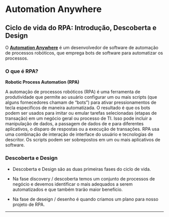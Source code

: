 # Automation Anywhere

## Ciclo de vida do RPA: Introdução, Descoberta e Design


O **[Automation Anywhere](https://www.automationanywhere.com/br/)** é um desenvolvedor de software de automação de processos robóticos, que emprega bots de software para automatizar os processos.

### O que é RPA?

**Robotic Process Automation (RPA)**

A automação de processos robóticos (RPA) é uma ferramenta de produtividade que permite ao usuário configurar um ou mais scripts (que alguns fornecedores chamam de “bots”) para ativar pressionamentos de tecla específicos de maneira automatizada. O resultado é que os bots podem ser usados ​​para imitar ou emular tarefas selecionadas (etapas de transação) em um negócio geral ou processo de TI. Isso pode incluir a manipulação de dados, a passagem de dados de e para diferentes aplicativos, o disparo de respostas ou a execução de transações. RPA usa uma combinação de interação de interface do usuário e tecnologias de descritor. Os scripts podem ser sobrepostos em um ou mais aplicativos de software.

### Descoberta e Design

- Descoberta e Design são as duas primeiras fases do ciclo de vida.

- Na fase discovery / descoberta temos um conjunto de processos de negócio e devemos identificar o mais adequados a serem automatizados e que também trarão maior benefício.

- Na fase de deseign / desenho é quando criamos um plano para nosso projeto de RPA.

---
